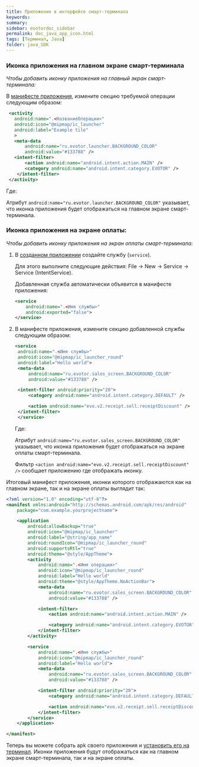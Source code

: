 ```yaml
---
title: Приложение в интерфейсе смарт-терминала
keywords:
summary:
sidebar: evotordoc_sidebar
permalink: doc_java_app_icon.html
tags: [Терминал, Java]
folder: java_SDK
---
```


### Иконка приложения на главном экране смарт-терминала

*Чтобы добавить иконку приложения на главный экран смарт-терминала:*

В [манифесте приложения](./doc_java_app_manifest.html), измените секцию требуемой операции следующим образом:

```xml
 <activity
   android:name=".<НазваниеОперации>"
   android:icon="@mipmap/ic_launcher"
   android:label="Example tile"
   >
   <meta-data
       android:name="ru.evotor.launcher.BACKGROUND_COLOR"
       android:value="#133788" />
   <intent-filter>
       <action android:name="android.intent.action.MAIN" />
       <category android:name="android.intent.category.EVOTOR" />
    </intent-filter>
 </activity>
```

   Где:

   Атрибут `android:name="ru.evotor.launcher.BACKGROUND_COLOR"` указывает, что иконка приложения будет отображаться на главном экране смарт-терминала.

### Иконка приложения на экране оплаты:

*Чтобы добавить иконку приложения на экран оплаты смарт-терминала:*

1. В [созданном приложении](./doc_java_getting_started.html) создайте службу (`service`).

   Для этого выполните следующие действия: File → New → Service → Service (IntentService).

   Добавленная служба автоматически объявится в манифесте приложения:

   ```xml
   <service
       android:name=".<Имя службы>"
       android:exported="false">
   </service>
   ```

2. В манифесте приложения, измените секцию добавленной службы следующим образом:

   ```xml
   <service
    android:name=".<Имя службы>"
    android:icon="@mipmap/ic_launcher_round"
    android:label="Hello world">
    <meta-data
        android:name="ru.evotor.sales_screen.BACKGROUND_COLOR"
        android:value="#133788" />

    <intent-filter android:priority="20">
        <category android:name="android.intent.category.DEFAULT" />

        <action android:name="evo.v2.receipt.sell.receiptDiscount" />
    </intent-filter>
    </service>
   ```

   Где:

   Атрибут `android:name="ru.evotor.sales_screen.BACKGROUND_COLOR"` указывает, что иконка приложения будет отображаться на экране оплаты смарт-терминала.

   Фильтр `<action android:name="evo.v2.receipt.sell.receiptDiscount" />` сообщает приложению где отображать иконку.

Итоговый манифест приложения, иконки которого отображаются как на главном экране, так и на экране оплаты выглядит так:

```xml
<?xml version="1.0" encoding="utf-8"?>
<manifest xmlns:android="http://schemas.android.com/apk/res/android"
    package="com.example.yourprojectname">

    <application
        android:allowBackup="true"
        android:icon="@mipmap/ic_launcher"
        android:label="@string/app_name"
        android:roundIcon="@mipmap/ic_launcher_round"
        android:supportsRtl="true"
        android:theme="@style/AppTheme">
        <activity
            android:name=".<Имя операции>"
            android:icon="@mipmap/ic_launcher_round"
            android:label="Hello world"
            android:theme="@style/AppTheme.NoActionBar">
            <meta-data
                android:name="ru.evotor.sales_screen.BACKGROUND_COLOR"
                android:value="#133788" />

            <intent-filter>
                <action android:name="android.intent.action.MAIN" />

                <category android:name="android.intent.category.EVOTOR" />
            </intent-filter>
        </activity>

        <service
            android:name=".<Имя службы>"
            android:icon="@mipmap/ic_launcher_round"
            android:label="Hello world">
            <meta-data
                android:name="ru.evotor.sales_screen.BACKGROUND_COLOR"
                android:value="#133788" />

            <intent-filter android:priority="20">
                <category android:name="android.intent.category.DEFAULT" />

                <action android:name="evo.v2.receipt.sell.receiptDiscount" />
            </intent-filter>
        </service>
    </application>

</manifest>
```

Теперь вы можете собрать apk своего приложения и [установить его на терминал](./doc_app_installation.html). Иконки приложения будут отображаться как на главном экране смарт-терминала, так и на экране оплаты.
